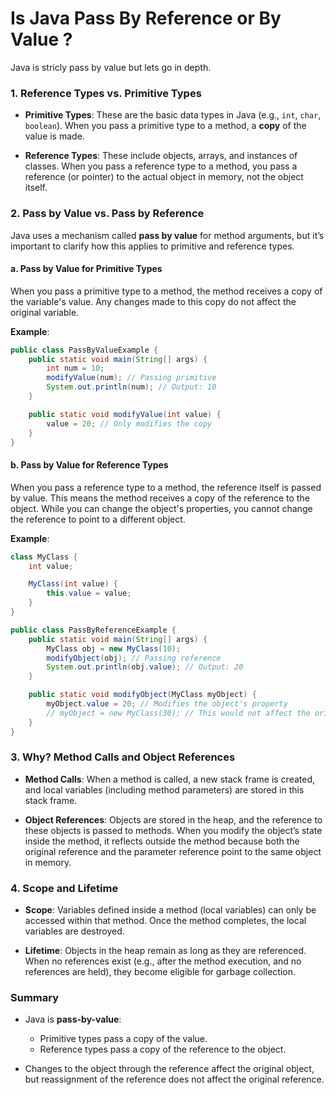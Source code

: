 # Is Java Pass By Reference or By Value ?

Java is stricly pass by value but lets go in depth.

### 1. **Reference Types vs. Primitive Types**

- **Primitive Types**: These are the basic data types in Java (e.g., `int`, `char`, `boolean`). When you pass a primitive type to a method, a **copy** of the value is made.
  
- **Reference Types**: These include objects, arrays, and instances of classes. When you pass a reference type to a method, you pass a reference (or pointer) to the actual object in memory, not the object itself.

### 2. **Pass by Value vs. Pass by Reference**

Java uses a mechanism called **pass by value** for method arguments, but it’s important to clarify how this applies to primitive and reference types.

#### a. **Pass by Value for Primitive Types**

When you pass a primitive type to a method, the method receives a copy of the variable's value. Any changes made to this copy do not affect the original variable.

**Example**:
```java
public class PassByValueExample {
    public static void main(String[] args) {
        int num = 10;
        modifyValue(num); // Passing primitive
        System.out.println(num); // Output: 10
    }

    public static void modifyValue(int value) {
        value = 20; // Only modifies the copy
    }
}
```

#### b. **Pass by Value for Reference Types**

When you pass a reference type to a method, the reference itself is passed by value. This means the method receives a copy of the reference to the object. While you can change the object's properties, you cannot change the reference to point to a different object.

**Example**:
```java
class MyClass {
    int value;

    MyClass(int value) {
        this.value = value;
    }
}

public class PassByReferenceExample {
    public static void main(String[] args) {
        MyClass obj = new MyClass(10);
        modifyObject(obj); // Passing reference
        System.out.println(obj.value); // Output: 20
    }

    public static void modifyObject(MyClass myObject) {
        myObject.value = 20; // Modifies the object's property
        // myObject = new MyClass(30); // This would not affect the original object reference only changes local myObject.
    }
}
```

### 3. **Why? Method Calls and Object References**

- **Method Calls**: When a method is called, a new stack frame is created, and local variables (including method parameters) are stored in this stack frame.

- **Object References**: Objects are stored in the heap, and the reference to these objects is passed to methods. When you modify the object’s state inside the method, it reflects outside the method because both the original reference and the parameter reference point to the same object in memory.

### 4. **Scope and Lifetime**

- **Scope**: Variables defined inside a method (local variables) can only be accessed within that method. Once the method completes, the local variables are destroyed.

- **Lifetime**: Objects in the heap remain as long as they are referenced. When no references exist (e.g., after the method execution, and no references are held), they become eligible for garbage collection.

### Summary

- Java is **pass-by-value**: 
  - Primitive types pass a copy of the value.
  - Reference types pass a copy of the reference to the object.
  
- Changes to the object through the reference affect the original object, but reassignment of the reference does not affect the original reference.